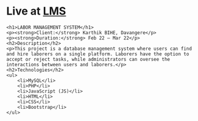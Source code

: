 <!DOCTYPE html>
<html>
<head>
    
</head>
<body>
<h1>Live at <a href="https://attendance-web-app.000webhostapp.com/index.php">LMS</a></h1>
    
    <h1>LABOR MANAGEMENT SYSTEM</h1>
    <p><strong>Client:</strong> Karthik BIHE, Davangere</p>
    <p><strong>Duration:</strong> Feb 22 – Mar 22</p>
    <h2>Description</h2>
    <p>This project is a database management system where users can find and hire laborers on a single platform. Laborers have the option to accept or reject tasks, while administrators can oversee the interactions between users and laborers.</p>
    <h2>Technologies</h2>
    <ul>
        <li>MySQL</li>
        <li>PHP</li>
        <li>JavaScript (JS)</li>
        <li>HTML</li>
        <li>CSS</li>
        <li>Bootstrap</li>
    </ul>
</body>
</html>
